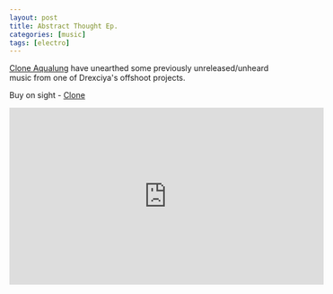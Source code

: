 ```yaml
---
layout: post
title: Abstract Thought Ep.
categories: [music]
tags: [electro]
---
```


[Clone Aqualung](https://clone.nl/all/label/Clone%20Aqualung%20Series?sort=datum&order=desc) have unearthed some previously unreleased/unheard music from one of Drexciya's offshoot projects.

Buy on sight - [Clone](https://clone.nl/item58621.html)

<iframe width="560" height="315" src="https://www.youtube.com/embed/BTX1wnlMimw" frameborder="0" allow="accelerometer; autoplay; encrypted-media; gyroscope; picture-in-picture" allowfullscreen></iframe>
